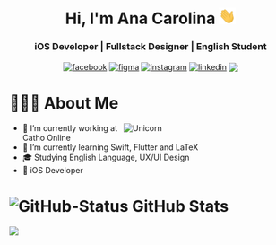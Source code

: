 <h1 align="center">Hi, I'm Ana Carolina <img src="https://raw.githubusercontent.com/ABSphreak/ABSphreak/master/gifs/Hi.gif" width="30px"></h1>
<h3 align="center">iOS Developer | Fullstack Designer | English Student</h3>
<p align="center">
<a href="https://www.facebook.com/acarolsf/" target="blank"><img align="center" src="https://img.icons8.com/color/50/000000/facebook-new.png" alt="facebook" /></a>
<a href="https://www.figma.com/@acarolsf"target="blank"><img align="center" src="https://img.icons8.com/color/48/000000/figma--v2.png" alt="figma" /></a>
<a href="https://www.instagram.com/acarolsf"target="blank"><img align="center" src="https://img.icons8.com/color/48/000000/instagram-new--v1.png" alt="instagram" /></a>
<a href="https://www.linkedin.com/in/acarolsf/" target="blank"><img align="center" src="https://img.icons8.com/color/48/000000/linkedin.png" alt="linkedin" /></a>
<a href = "mailto: cscarol20@gmail.com"><img align="center" src="https://img.icons8.com/color/48/000000/gmail.png" /></a>
</p>


# 👩🏽‍💻 About Me
<img align="right" width=300px alt="Unicorn" src="https://media.giphy.com/media/3ohs4BSacFKI7A717y/giphy.gif" />

- 🔭  I’m currently working at Catho Online
- 🌱  I’m currently learning Swift, Flutter and LaTeX
- 🎓  Studying English Language, UX/UI Design
- 💼  iOS Developer
																																																																
																																																																
# <img src="https://media.giphy.com/media/8UHRm5oY4k4FDxq5QG/giphy.gif" width="30px" alt="GitHub-Status"/> GitHub Stats

<!-- <p align="left"><img src="https://github-readme-stats.vercel.app/api/top-langs/?username=acarolsf&layout=compact&theme=radical&lang_count=10" /></p> -->
<p align="left"><img src="https://github-readme-stats.vercel.app/api?username=acarolsf&count_private=true&theme=radical&show_icons=true" /></p>
<!-- <p align="left"> <img src="https://github-readme-streak-stats.herokuapp.com/?user=acarolsf&theme=radical" /></p> -->
